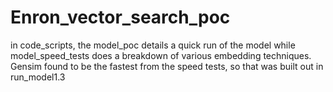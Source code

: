 # Enron_vector_search_poc

in code_scripts, the model_poc details a quick run of the model while model_speed_tests does a breakdown of various embedding techniques. Gensim found to be the fastest from the speed tests, so that was built out in run_model1.3
